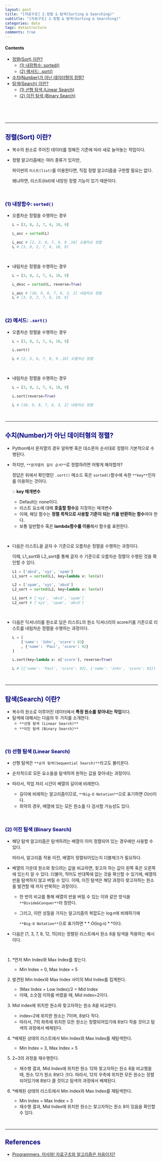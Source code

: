 ```yaml
---
layout: post
title: "[자료구조] 2.정렬 & 탐색(Sorting & Searching)"
subtitle: "[자료구조] 2.정렬 & 탐색(Sorting & Searching)"
categories: data
tags: datastructure
comments: true
---
```

#### Contents

- [정렬(Sort) 이란?](#정렬sort-이란)
  - [(1) 내장함수: sorted()](#1-내장함수-sorted)
  - [(2) 메서드: .sort()](#2-메서드-sort)
- [수치(Number)가 아닌 데이터형의 정렬?](#수치number가-아닌-데이터형의-정렬)
- [탐색(Search) 이란?](#탐색search-이란)
  - [(1) 선형 탐색 (Linear Search)](#1-선형-탐색-linear-search)
  - [(2) 이진 탐색 (Binary Search)](#2-이진-탐색-binary-search)


<br>
<br>
<br>

---

## <span style="color:navy">정렬(Sort) 이란?<span>

- 복수의 원소로 주어진 데이터를 정해진 기준에 따라 새로 늘어놓는 작업이다.
- 정렬 알고리즘에는 여러 종류가 있지만,
    
    파이썬의 `리스트(list)`를 이용한다면, 직접 정렬 알고리즘을 구현할 필요는 없다.
    
    왜냐하면, 리스트(list)에 내장된 정렬 기능이 있기 때문이다.

<br>

### <span style="color:navy">(1) 내장함수: `sorted()`<span>

- 오름차순 정렬을 수행하는 경우
    
    ```python
    L = [3, 8, 2, 7, 6, 10, 9]
    
    L_asc = sorted(L) 
    
    L_asc # [2, 3, 6, 7, 8, 9 ,10] 오름차순 정렬
    L # [3, 8, 2, 7, 6, 10, 9]
    ```

<br>

- 내림차순 정렬을 수행하는 경우
    
    ```python
    L = [3, 8, 2, 7, 6, 10, 9]
    
    L_desc = sorted(L, reverse=True)
    
    L_asc # [10, 9, 8, 7, 6, 3, 2] 내림차순 정렬
    L # [3, 8, 2, 7, 6, 10, 9]
    ```
    
<br>

### <span style="color:navy">(2) 메서드: `.sort()`<span>

- 오름차순 정렬을 수행하는 경우
    
    ```python
    L = [3, 8, 2, 7, 6, 10, 9]
    
    L.sort()
    
    L # [2, 3, 6, 7, 8, 9 ,10] 오름차순 정렬
    ```
    
<br>

- 내림차순 정렬을 수행하는 경우
    
    ```python
    L = [3, 8, 2, 7, 6, 10, 9]
    
    L.sort(reverse=True)
    
    L # [10, 9, 8, 7, 6, 3, 2] 내림차순 정렬
    ```

<br>

---

## <span style="color:navy">수치(Number)가 아닌 데이터형의 정렬?<span>

- Python에서 문자열의 경우 알파벳 혹은 대소문자 순서대로 정렬이 기본적으로 수행된다.
- 하지만, `**문자열의 길이 순서**`로 정렬하려면 어떻게 해야할까?
    
    정답은 위에서 확인했던 `.sort()` 메소드 혹은 `sorted()`함수에 속한 `**key**`인자를 이용하는 것이다.
    
    <aside>
    💡 <b>key 매개변수</b>
    
    - Default는 none이다.
    - 리스트 요소에 대해 **호출할 함수**를 지정하는 매개변수
    - 이때, 해당 함수는 **정렬 목적으로 사용할 기준이 되는 키를 반환하는 함수**여야 한다.
    - 보통 일반함수 혹은 **lambda함수를 이용**해서 함수를 표현한다.
    
    </aside>
    
<br>

- 다음은 리스트L을 글자 수 기준으로 오름차순 정렬을 수행하는 과정이다.
    
    이때, L1_sort와 L2_sort를 통해 글자 수 기준으로 오름차순 정렬이 수행된 것을 확인할 수 있다.
    
    ```python
    L1 = ['abcd', 'xyz', 'spam']
    L1_sort = sorted(L1, key=lambda x: len(x))
    
    L2 = ['spam', 'xyz', 'abcd']
    L2_sort = sorted(L2, key=lambda x: len(x))
    
    L1_sort # ['xyz', 'abcd', 'spam']
    L2_sort # ['xyz', 'spam', 'abcd']
    
    ```

<br>
    
- 다음은 딕셔너리를 원소로 담은 리스트L의 원소 딕셔너리의 score키를 기준으로 리스트를 내림차순 정렬을 수행하는 과정이다.
    
    ```python
    L = [
    	{'name': 'John', 'score': 83}
    	, {'name': 'Paul', 'score': 92}
    ]
    
    L.sort(key=lambda x: x['score'], reverse=True)
    
    L # [{'name': 'Paul', 'score': 92}, {'name': 'John', 'score': 83}]
    ```

<br>

---

## <span style="color:navy">탐색(Search) 이란?<span>

- 복수의 원소로 이루어진 데이터에서 **특정 원소를 찾아내는 작업**이다.
- 탐색에 대해서는 다음의 두 가지를 소개한다.
    - `**선형 탐색 (Linear Search)**`
    - `**이진 탐색 (Binary Search)**`

<br>

### <span style="color:navy">(1) 선형 탐색 (Linear Search)<span>

- 선형 탐색은 `**순차 탐색(Sequential Search)**`라고도 불리운다.

- 순차적으로 모든 요소들을 탐색하여 원하는 값을 찾아내는 과정이다.

- 따라서, 작업 처리 시간이 배열의 길이에 비례한다.
    - 길이에 비례하는 알고리즘이므로, `**Big-O Notation**`으로 표기하면 $`O(n)`$이다.
    - 최악의 경우, 배열에 있는 모든 원소를 다 검사할 가능성도 있다.

<br>

### <span style="color:navy">(2) 이진 탐색 (Binary Search)<span>

- 해당 탐색 알고리즘은 탐색하려는 배열이 이미 정렬되어 있는 경우에만 사용할 수 있다.
    
    따라서, 알고리즘 적용 이전, 배열이 정렬되어있는지 더블체크가 필요하다.
    
- 배열의 가운데 원소와 찾으려는 값을 비교하면, 찾고자 하는 값이 왼쪽 혹은 오른쪽에 있는지 알 수 있다. 더불어, 적어도 반대쪽에 없는 것을 확신할 수 있기에, 배열의 반을 탐색하지 않고 버릴 수 있다. 이때, 이진 탐색은 해당 과정이 찾고자하는 원소를 발견할 때 까지 반복하는 과정이다.
    - 한 번의 비교를 통해 배열의 반을 버릴 수 있는 이와 같은 방식을 `**Divide&Conquer**`라 칭한다.
    - 그리고, 이런 성질을 가지는 알고리즘의 복잡도는 $\log n$에 비례하기에
        
        `**Big-O Notation**`으로 표기하면 $`**O(\log n)**`$이다.
        
- 다음은 [1, 3, 7, 8, 12, 15]라는 정렬된 리스트에서 원소 8을 탐색을 적용하는 예시이다.

<br>

1. *먼저 Min Index와 Max Index를 찾는다.
    - Min Index = 0, Max Index = 5
2. 발견된 Min Index와 Max Index 사이의 Mid Index를 집계한다.
    - (Max Index + Low Index)/2 = Mid Index
    - 이때, 소숫점 이하를 버렸을 때, Mid index=2이다.
3. Mid index에 위치한 원소와 찾고자하는 원소 8을 비교한다.
    - index=2에 위치한 원소는 7이며, 8보다 작다.
    - 따라서, 7의 좌측에 위치한 모든 원소는 정렬되어있기에 8보다 작을 것이고 탐색의 과정에서 배제된다.
4. *배제된 상태의 리스트에서 Min Index와 Max Index를 재탐색한다.
    - Min Index = 3, Max Index = 5

1. 2~3의 과정을 재수행한다.
    - 재수행 결과, Mid Index에 위치한 원소 12와 찾고자하는 원소 8을 비교했을 때,  원소 12가 원소 8보다 크다. 따라서, 12의 우측에 위치한 모든 원소는 정렬되어있기에 8보다 클 것이고 탐색의 과정에서 배제된다.

1. *배제된 상태의 리스트에서 Min Index와 Max Index를 재탐색한다.
    - Min Index = Max Index = 3
    - 재수행 결과, Mid Index에 위치한 원소는 찾고자하는 원소 8이 있음을 확인할 수 있다.

<br>

---


## <span style="color:navy">References<span>
- [Programmers, 어서와! 자료구조와 알고리즘은 처음이지?](https://school.programmers.co.kr/learn/courses/57/57-%EC%96%B4%EC%84%9C%EC%99%80-%EC%9E%90%EB%A3%8C%EA%B5%AC%EC%A1%B0%EC%99%80-%EC%95%8C%EA%B3%A0%EB%A6%AC%EC%A6%98%EC%9D%80-%EC%B2%98%EC%9D%8C%EC%9D%B4%EC%A7%80)
